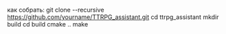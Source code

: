 как собрать:
git clone --recursive https://github.com/yourname/TTRPG_assistant.git
cd ttrpg_assistant
mkdir build
cd build
cmake ..
make
